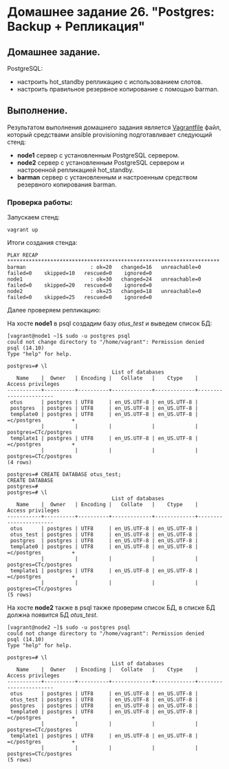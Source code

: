 # Домашнее задание 26. "Postgres: Backup +  Репликация"

## Домашнее задание.

PostgreSQL:
- настроить hot_standby репликацию с использованием слотов.
- настроить правильное резервное копирование с помощью barman.


## Выполнение.

Результатом выполнения домашнего задания является [Vagrantfile](Vagrantfile) файл, который средствами ansible provisioning подготавливает следующий стенд:

- **node1** сервер с установленным PostgreSQL сервером.
- **node2** сервер с установленным PostgreSQL сервером и настроенной репликацией hot_standby.
- **barman** сервер с установленным и настроенным средством резервного копирования barman. 


### Проверка работы:

Запускаем стенд:

```
vagrant up
```

Итоги создания стенда:
```
PLAY RECAP *********************************************************************
barman                     : ok=20   changed=16   unreachable=0    failed=0    skipped=10   rescued=0    ignored=0   
node1                      : ok=30   changed=24   unreachable=0    failed=0    skipped=20   rescued=0    ignored=0   
node2                      : ok=25   changed=18   unreachable=0    failed=0    skipped=25   rescued=0    ignored=0   
```

Далее проверяем репликацию:

На хосте **node1** в psql создадим базу *otus_test* и выведем список БД: 

```
[vagrant@node1 ~]$ sudo -u postgres psql
could not change directory to "/home/vagrant": Permission denied
psql (14.10)
Type "help" for help.

postgres=# \l
                                  List of databases
   Name    |  Owner   | Encoding |   Collate   |    Ctype    |   Access privileges   
-----------+----------+----------+-------------+-------------+-----------------------
 otus      | postgres | UTF8     | en_US.UTF-8 | en_US.UTF-8 | 
 postgres  | postgres | UTF8     | en_US.UTF-8 | en_US.UTF-8 | 
 template0 | postgres | UTF8     | en_US.UTF-8 | en_US.UTF-8 | =c/postgres          +
           |          |          |             |             | postgres=CTc/postgres
 template1 | postgres | UTF8     | en_US.UTF-8 | en_US.UTF-8 | =c/postgres          +
           |          |          |             |             | postgres=CTc/postgres
(4 rows)

postgres=# CREATE DATABASE otus_test;
CREATE DATABASE
postgres=# 
postgres=# \l
                                  List of databases
   Name    |  Owner   | Encoding |   Collate   |    Ctype    |   Access privileges   
-----------+----------+----------+-------------+-------------+-----------------------
 otus      | postgres | UTF8     | en_US.UTF-8 | en_US.UTF-8 | 
 otus_test | postgres | UTF8     | en_US.UTF-8 | en_US.UTF-8 | 
 postgres  | postgres | UTF8     | en_US.UTF-8 | en_US.UTF-8 | 
 template0 | postgres | UTF8     | en_US.UTF-8 | en_US.UTF-8 | =c/postgres          +
           |          |          |             |             | postgres=CTc/postgres
 template1 | postgres | UTF8     | en_US.UTF-8 | en_US.UTF-8 | =c/postgres          +
           |          |          |             |             | postgres=CTc/postgres
(5 rows)
```

На хосте **node2** также в psql также проверим список БД, в списке БД должна появится БД *otus_test*. 

```
[vagrant@node2 ~]$ sudo -u postgres psql
could not change directory to "/home/vagrant": Permission denied
psql (14.10)
Type "help" for help.

postgres=# \l
                                  List of databases
   Name    |  Owner   | Encoding |   Collate   |    Ctype    |   Access privileges   
-----------+----------+----------+-------------+-------------+-----------------------
 otus      | postgres | UTF8     | en_US.UTF-8 | en_US.UTF-8 | 
 otus_test | postgres | UTF8     | en_US.UTF-8 | en_US.UTF-8 | 
 postgres  | postgres | UTF8     | en_US.UTF-8 | en_US.UTF-8 | 
 template0 | postgres | UTF8     | en_US.UTF-8 | en_US.UTF-8 | =c/postgres          +
           |          |          |             |             | postgres=CTc/postgres
 template1 | postgres | UTF8     | en_US.UTF-8 | en_US.UTF-8 | =c/postgres          +
           |          |          |             |             | postgres=CTc/postgres
(5 rows)

```




